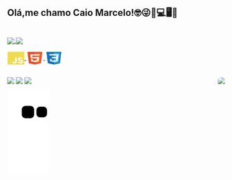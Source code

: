 ## Olá,me chamo Caio Marcelo!🤓😜👾💻🖥📲
<div style="display: inline_block"><br>
  <a href="https://github.com/caiomrr">
  <img align="center" height="100em" src="https://github-readme-stats.vercel.app/api?username=caiomrr&show_icons=true&theme=highcontrast&include_all_commits=true&count_private=true"/>
  <img align="center" height="100em" src="https://github-readme-stats.vercel.app/api/top-langs/?username=caiomrr&layout=compact&langs_count=7&theme=highcontrast"/>
</div>
<div style="display: inline_block"><br>
  <img align="center" height="30" width="40" src="https://raw.githubusercontent.com/devicons/devicon/master/icons/javascript/javascript-plain.svg">
  <img align="center" height="30" width="40" src="https://raw.githubusercontent.com/devicons/devicon/master/icons/html5/html5-original.svg">
  <img align="center" height="30" width="40" src="https://raw.githubusercontent.com/devicons/devicon/master/icons/css3/css3-original.svg">
  
  ##
  <img align="right" height="300" style="border-radius:80px;" src="https://i.pinimg.com/originals/82/fe/bb/82febb1f565f2380bde55f14e6a1b11d.gif">
</div>
   <div> 
  <a href="https://www.linkedin.com/public-profile/settings?trk=d_flagship3_profile_self_view_public_profile" target="_blank"><img src="https://img.shields.io/badge/LinkedIn-0077B5?style=for-the-badge&logo=linkedin&logoColor=white" target="_blank"></a>
  <a href="https://www.instagram.com/cmroro367/" target="_blank"><img src="https://img.shields.io/badge/-Instagram-%23E4405F?style=for-the-badge&logo=instagram&logoColor=white" target="_blank"></a>
 	<a href="https://www.facebook.com/profile.php?id=100078897288448" target="_blank"><img src="https://img.shields.io/badge/Facebook-1877F2?style=for-the-badge&logo=facebook&logoColor=white" target="_blank"></a>
</a> 
 
  ![Snake animation](https://github.com/rafaballerini/rafaballerini/blob/output/github-contribution-grid-snake.svg)
 
</div>
